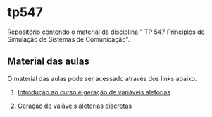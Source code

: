 # tp547
Repositório contendo o material da disciplina " TP 547 Principios de Simulação de Sistemas de Comunicação".
## Material das aulas

O material das aulas pode ser acessado através dos links abaixo.

1. [Introdução ao curso e geração de variáveis aletórias](https://github.com/sam02/tp547/blob/main/aulas/aula1_2024_1.pdf)
   
2. [Geração de vaiáveis aletorias discretas](https://github.com/sam02/tp547/blob/main/aulas/aula2_2024_1.pdf)
